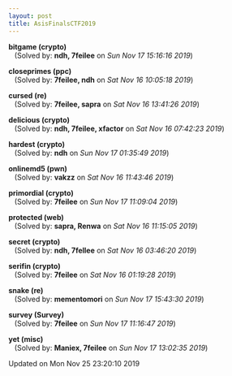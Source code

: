 ```yaml
---
layout: post
title: AsisFinalsCTF2019
---
```


<!--break-->

**bitgame (crypto)**  
&nbsp;&nbsp;&nbsp;(Solved by: **ndh, 7feilee** on _Sun Nov 17 15:16:16 2019_)  
  
**closeprimes (ppc)**  
&nbsp;&nbsp;&nbsp;(Solved by: **7feilee, ndh** on _Sat Nov 16 10:05:18 2019_)  
  
**cursed (re)**  
&nbsp;&nbsp;&nbsp;(Solved by: **7feilee, sapra** on _Sat Nov 16 13:41:26 2019_)  
  
**delicious (crypto)**  
&nbsp;&nbsp;&nbsp;(Solved by: **ndh, 7feilee, xfactor** on _Sat Nov 16 07:42:23 2019_)  
  
**hardest (crypto)**  
&nbsp;&nbsp;&nbsp;(Solved by: **ndh** on _Sun Nov 17 01:35:49 2019_)  
  
**onlinemd5 (pwn)**  
&nbsp;&nbsp;&nbsp;(Solved by: **vakzz** on _Sat Nov 16 11:43:46 2019_)  
  
**primordial (crypto)**  
&nbsp;&nbsp;&nbsp;(Solved by: **7feilee** on _Sun Nov 17 11:09:04 2019_)  
  
**protected (web)**  
&nbsp;&nbsp;&nbsp;(Solved by: **sapra, Renwa** on _Sat Nov 16 11:15:05 2019_)  
  
**secret (crypto)**  
&nbsp;&nbsp;&nbsp;(Solved by: **ndh, 7fellee** on _Sat Nov 16 03:46:20 2019_)  
  
**serifin (crypto)**  
&nbsp;&nbsp;&nbsp;(Solved by: **7feilee** on _Sat Nov 16 01:19:28 2019_)  
  
**snake (re)**  
&nbsp;&nbsp;&nbsp;(Solved by: **mementomori** on _Sun Nov 17 15:43:30 2019_)  
  
**survey (Survey)**  
&nbsp;&nbsp;&nbsp;(Solved by: **7feilee** on _Sun Nov 17 11:16:47 2019_)  
  
**yet (misc)**  
&nbsp;&nbsp;&nbsp;(Solved by: **Maniex, 7feilee** on _Sun Nov 17 13:02:35 2019_)  
  


Updated on Mon Nov 25 23:20:10 2019
